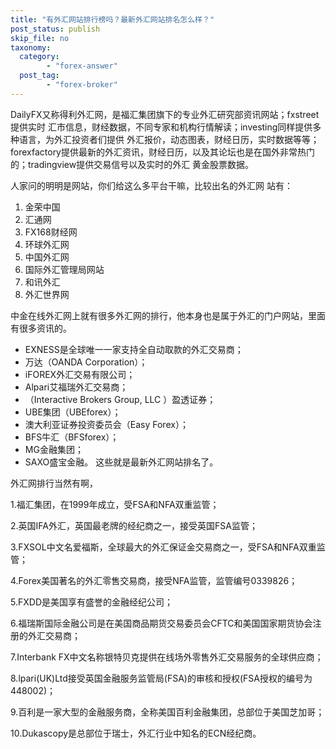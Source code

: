 ```yaml
---
title: "有外汇网站排行榜吗？最新外汇网站排名怎么样？"
post_status: publish
skip_file: no
taxonomy:
  category:
        - "forex-answer"
  post_tag:
        - "forex-broker"
---
```


DailyFX又称得利外汇网，是福汇集团旗下的专业外汇研究部资讯网站；fxstreet提供实时 汇市信息，财经数据，不同专家和机构行情解读；investing同样提供多种语言，为外汇投资者们提供 外汇报价，动态图表，财经日历，实时数据等等；forexfactory提供最新的外汇资讯，财经日历，以及其论坛也是在国外非常热门的；tradingview提供交易信号以及实时的外汇 黄金股票数据。

人家问的明明是网站，你们给这么多平台干嘛，比较出名的外汇网 站有：

1. 金荣中国
2. 汇通网
3. FX168财经网
4. 环球外汇网
5. 中国外汇网
6. 国际外汇管理局网站
7. 和讯外汇
8. 外汇世界网

中金在线外汇网上就有很多外汇网的排行，他本身也是属于外汇的门户网站，里面有很多资讯的。

- EXNESS是全球唯一一家支持全自动取款的外汇交易商；
- 万达（OANDA Corporation）；
- iFOREX外汇交易有限公司；
- Alpari艾福瑞外汇交易商；
- （Interactive Brokers Group, LLC ）盈透证券；
- UBE集团（UBEforex）；
- 澳大利亚证券投资委员会（Easy Forex）；
- BFS牛汇（BFSforex）；
- MG金融集团；
- SAXO盛宝金融。 这些就是最新外汇网站排名了。

外汇网排行当然有啊，

1.福汇集团，在1999年成立，受FSA和NFA双重监管；

2.英国IFA外汇，英国最老牌的经纪商之一，接受英国FSA监管；

3.FXSOL中文名爱福斯，全球最大的外汇保证金交易商之一，受FSA和NFA双重监管；

4.Forex美国著名的外汇零售交易商，接受NFA监管，监管编号0339826；

5.FXDD是美国享有盛誉的金融经纪公司；

6.福瑞斯国际金融公司是在美国商品期货交易委员会CFTC和美国国家期货协会注册的外汇交易商；

7.Interbank FX中文名称银特贝克提供在线场外零售外汇交易服务的全球供应商；

8.lpari(UK)Ltd接受英国金融服务监管局(FSA)的审核和授权(FSA授权的编号为448002)；

9.百利是一家大型的金融服务商，全称美国百利金融集团，总部位于美国芝加哥；

10.Dukascopy是总部位于瑞士，外汇行业中知名的ECN经纪商。
